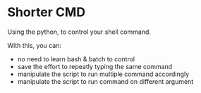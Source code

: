# Shorter CMD
Using the python, to control your shell command.

With this, you can:
- no need to learn bash & batch to control
- save the effort to repeatly typing the same command
- manipulate the script to run multiple command accordingly
- manipulate the script to run command on different argument